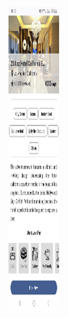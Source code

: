 <img src="https://github.com/yeasinalicse/JetpackComposeLearning/blob/master/screenshort/HotelBookingScreenDesign.jpg?raw=true" alt="Hotel Booking Screen" width="100" height="600"/>
